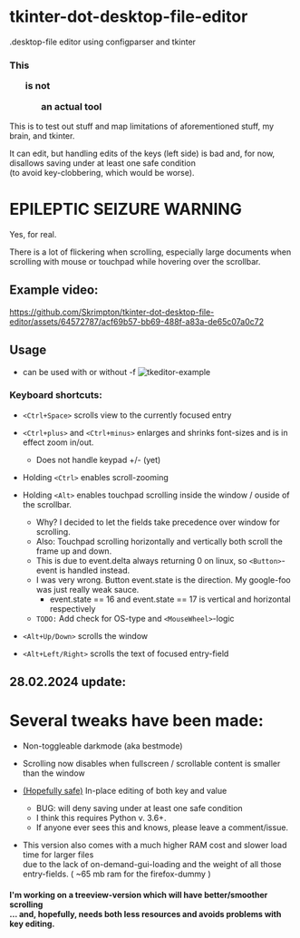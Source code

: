 # tkinter-dot-desktop-file-editor
.desktop-file editor using configparser and tkinter

### This<ul> is not<ul> an actual tool</ul> 
This is to test out stuff and map limitations of aforementioned stuff, my brain, and tkinter.

It can edit, but handling edits of the keys (left side) is bad and, for now, disallows saving under at least one safe condition 
<br>(to avoid key-clobbering, which would be worse).

# EPILEPTIC SEIZURE WARNING
Yes, for real.

There is a lot of flickering when scrolling, especially large documents when scrolling with mouse or touchpad while hovering over the scrollbar.

## Example video:

https://github.com/Skrimpton/tkinter-dot-desktop-file-editor/assets/64572787/acf69b57-bb69-488f-a83a-de65c07a0c72

## Usage
- can be used with or without -f
![tkeditor-example](https://github.com/Skrimpton/tkinter-dot-desktop-file-editor/assets/64572787/70e149e5-0210-4905-a023-251633455ed8)

### Keyboard shortcuts:  
- ```<Ctrl+Space>``` scrolls view to the currently focused entry 

- ```<Ctrl+plus>``` and ```<Ctrl+minus>``` enlarges and shrinks font-sizes and is in effect zoom in/out.
  - Does not handle keypad +/- (yet)

- Holding ```<Ctrl>``` enables scroll-zooming

- Holding ```<Alt>``` enables touchpad scrolling inside the window / ouside of the scrollbar.
  - Why? I decided to let the fields take precedence over window for scrolling.
  - Also: Touchpad scrolling horizontally and vertically both scroll the frame up and down.
  - This is due to event.delta always returning 0 on linux, so ```<Button>```-event is handled instead.
  - I was very wrong. Button event.state is the direction. My google-foo was just really weak sauce.
    - event.state == 16 and event.state == 17 is vertical and horizontal respectively  
  - ```TODO:``` Add check for OS-type and ```<MouseWheel>```-logic

- ```<Alt+Up/Down>``` scrolls the window

- ```<Alt+Left/Right>``` scrolls the text of focused entry-field

## 28.02.2024 update:
# Several tweaks have been made:
- Non-toggleable darkmode (aka bestmode)
   
- Scrolling now disables when fullscreen / scrollable content is smaller than the window
  
- [\(Hopefully safe)](https://stackoverflow.com/a/59196714) In-place editing of both key and value
  - BUG: will deny saving under at least one safe condition 
  - I think this requires Python v. 3.6+.
  - If anyone ever sees this and knows, please leave a comment/issue.

- This version also comes with a much higher RAM cost and slower load time for larger files
  <br>due to the lack of on-demand-gui-loading and the weight of all those entry-fields. ( ~65 mb ram for the firefox-dummy )
    
#### I'm working on a treeview-version which will have better/smoother scrolling<br>... and, hopefully, needs both less resources and avoids problems with key editing.
